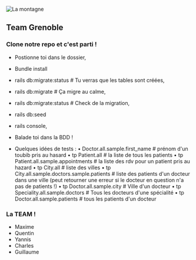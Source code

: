 ![La montagne](http://informations-documents.com/coloriages.dessins/coloriages/coloriage_montagne4.jpg)
   ## Team Grenoble

### Clone notre repo et c'est parti !

- Postionne toi dans le dossier,
- Bundle install
- rails db:migrate:status # Tu verras que les tables sont créées,
- rails db:migrate # Ça migre au calme,
- rails db:migrate:status # Check de la migration,
- rails db:seed
- rails console,
- Balade toi dans la BDD !

- Quelques idées de tests :
• Doctor.all.sample.first_name # prénom d'un toubib pris au hasard
• tp Patient.all # la liste de tous les patients
• tp Patient.all.sample.appointments # la liste des rdv pour un patient pris au hazard
• tp City.all # liste des villes
• tp City.all.sample.doctors.sample.patients # liste des patients d'un docteur dans une ville (peut retourner une erreur si le docteur en question n'a pas de patients !)
• tp Doctor.all.sample.city # Ville d'un docteur
• tp Speciality.all.sample.doctors # Tous les docteurs d'une spécialité
• tp Doctor.all.sample.patients # tous les patients d'un docteur

### La TEAM !

- Maxime
- Quentin
- Yannis
- Charles
- Guillaume
